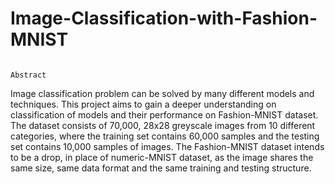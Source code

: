 # Image-Classification-with-Fashion-MNIST
                                                                              Abstract

Image classification problem can be solved by many different models and techniques. This project aims to gain a deeper understanding on classification of models and their performance on Fashion-MNIST dataset. The dataset consists of 70,000, 28x28 greyscale images from 10 different categories, where the training set contains 60,000 samples and the testing set contains 10,000 samples of images. The Fashion-MNIST dataset intends to be a drop, in place of numeric-MNIST dataset, as the image shares the same size, same data format and the same training and testing structure.

